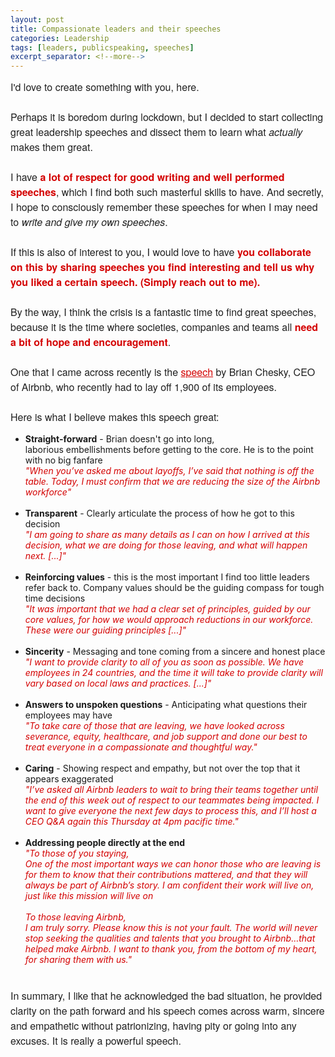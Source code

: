 ```yaml
---
layout: post
title: Compassionate leaders and their speeches
categories: Leadership
tags: [leaders, publicspeaking, speeches]
excerpt_separator: <!--more-->
---
```


<p style="margin: 10px 0;padding: 0;mso-line-height-rule: exactly;-ms-text-size-adjust: 100%;-webkit-text-size-adjust: 100%;color: #202020;font-family: 'Helvetica Neue', Helvetica, Arial, Verdana, sans-serif;font-size: 16px;line-height: 150%;text-align: left;"><span style="font-size:16px">I'd love to create something with you, here.<br>
<br>
Perhaps it is boredom during lockdown,&nbsp;but I decided to<strong> </strong>start collecting great leadership speeches&nbsp;and dissect them&nbsp;to learn what <em>actually</em> makes them great.<br>
<br>
I have <span style="color:#d40202"><strong>a lot of respect for good writing and well performed speeches</strong></span>, which I find both such masterful skills to have. And secretly, I hope to consciously remember these speeches for when I may need to <em>write and give my own&nbsp;speeches</em>.<br>
<br>
If this is also of interest to you, I would love to have <span style="color:#d40202"><strong>you collaborate on this by sharing speeches you find&nbsp;interesting and tell us why you liked a certain speech. (Simply reach out to me).</strong></span><br>
<br>
By the way, I think the crisis is a fantastic time to find great speeches, because it is the time where societies, companies and teams all<span style="color:#d40202"><strong> need a bit of hope and encouragement</strong></span>.<br>
<br>
One that I came across recently&nbsp;is&nbsp;the&nbsp;<a href="https://news.airbnb.com/a-message-from-co-founder-and-ceo-brian-chesky/" target="_blank" style="mso-line-height-rule: exactly;-ms-text-size-adjust: 100%;-webkit-text-size-adjust: 100%;color: #d40202;font-weight: normal;text-decoration: underline;">speech</a>&nbsp;by Brian Chesky, CEO of Airbnb,&nbsp;who&nbsp;recently had to lay off 1,900 of its employees.&nbsp;<br>
<br>
Here is what I believe makes this speech great<!--more-->:</span></p>

<ul>
	<li style="mso-line-height-rule: exactly;-ms-text-size-adjust: 100%;-webkit-text-size-adjust: 100%;"><span style="font-size:14px"><strong>Straight-forward</strong>&nbsp;- Brian doesn't go into long, laborious&nbsp;embellishments&nbsp;before getting to the core. He is&nbsp;to the point with no big fanfare&nbsp;</span><br>
	<em><span style="color:#d40202"><span style="font-size:14px">"When you’ve asked me about layoffs, I’ve said that nothing is off the table. Today, I must confirm that we are reducing the size of the Airbnb workforce"</span></span></em><br>
	&nbsp;</li>
	<li style="mso-line-height-rule: exactly;-ms-text-size-adjust: 100%;-webkit-text-size-adjust: 100%;"><span style="font-size:14px"><strong>Transparent</strong> - Clearly articulate the process of how he got to this decision</span><br>
	<em><span style="font-size:14px"><span style="color:#d40202">"I am going to share as many details as I can on how I arrived at this decision, what we are doing for those leaving, and what will happen next. [...]"</span></span></em><br>
	&nbsp;</li>
	<li style="mso-line-height-rule: exactly;-ms-text-size-adjust: 100%;-webkit-text-size-adjust: 100%;"><span style="font-size:14px"><strong>Reinforcing&nbsp;values</strong>&nbsp;- this is the most important&nbsp;I find too little leaders refer back to. Company values should be the guiding compass for tough time decisions<br>
	<em><span style="color:#d40202">"It was important that we had a clear set of principles, guided by our core values, for how we would approach reductions in our workforce. These were our guiding principles [...]"</span></em></span><br>
	&nbsp;</li>
	<li style="mso-line-height-rule: exactly;-ms-text-size-adjust: 100%;-webkit-text-size-adjust: 100%;"><span style="font-size:14px"><strong>Sincerity</strong> - Messaging and tone coming from a sincere and honest place<br>
	<em><span style="color:#d40202">"I want to provide clarity to all of you as soon as possible. We have employees in 24 countries, and the time it will take to provide clarity will vary based on local laws and practices. [...]"</span></em></span><br>
	&nbsp;</li>
	<li style="mso-line-height-rule: exactly;-ms-text-size-adjust: 100%;-webkit-text-size-adjust: 100%;"><span style="font-size:14px"><strong>Answers to unspoken questions</strong>&nbsp;- Anticipating what&nbsp;questions their employees may have<br>
	<em><span style="color:#d40202">"To take care of those that are leaving, we have looked across severance, equity, healthcare, and job support and done our best to treat everyone in a compassionate and thoughtful way."</span></em></span><br>
	&nbsp;</li>
	<li style="mso-line-height-rule: exactly;-ms-text-size-adjust: 100%;-webkit-text-size-adjust: 100%;"><span style="font-size:14px"><strong>Caring</strong> - Showing respect and empathy, but not over the top that it appears exaggerated<br>
	<em><span style="color:#d40202">"I’ve asked all Airbnb leaders to wait to bring their teams together until the end of this week out of respect to our teammates being impacted. I want to give everyone the next few days to process this, and I’ll host a CEO Q&amp;A again this Thursday at 4pm pacific time."</span></em></span><br>
	&nbsp;</li>
	<li style="mso-line-height-rule: exactly;-ms-text-size-adjust: 100%;-webkit-text-size-adjust: 100%;"><span style="font-size:14px"><strong>Addressing people directly at the end</strong><br>
	<em><span style="color:#d40202">"To those of you staying,&nbsp;<br>
	One of the most important ways we can honor those who are leaving is for them to know that their contributions mattered, and that they will always be part of Airbnb’s story. I am confident their work will live on, just like this mission will live on<br>
	<br>
	To those leaving Airbnb,&nbsp;<br>
	I am truly sorry. Please know this is not your fault. The world will never stop seeking the qualities and talents that you brought to Airbnb…that helped make Airbnb. I want to thank you, from the bottom of my heart, for sharing them with us."</span></em></span></li>
</ul>

<p style="margin: 10px 0;padding: 0;mso-line-height-rule: exactly;-ms-text-size-adjust: 100%;-webkit-text-size-adjust: 100%;color: #202020;font-family: 'Helvetica Neue', Helvetica, Arial, Verdana, sans-serif;font-size: 16px;line-height: 150%;text-align: left;"><br>
<span style="font-size:16px">In summary, I like&nbsp;that he acknowledged the bad situation, he provided clarity on the path forward and his&nbsp;speech comes across warm, sincere and empathetic without patrionizing, having pity or going into any excuses. It is really a powerful speech.</span><br>
&nbsp;</p>